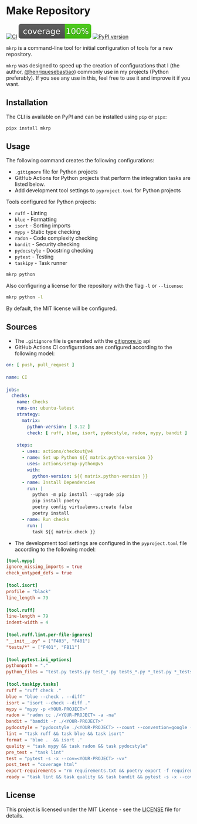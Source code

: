# Make Repository

[![CI](https://github.com/henriquesebastiao/mkrp/actions/workflows/ci.yml/badge.svg)](https://github.com/henriquesebastiao/mkrp/actions/workflows/ci.yml)
[![Coverage](img/coverage.svg)](https://github.com/henriquesebastiao/mkrp)
[![PyPI version](https://badge.fury.io/py/mkrp.svg)](https://badge.fury.io/py/mkrp)

`mkrp` is a command-line tool for initial configuration of tools for a new repository.

`mkrp` was designed to speed up the creation of configurations that I (the author, [@henriquesebastiao](https://twitter.com/hick_hs)) commonly use in my projects (Python preferably). If you see any use in this, feel free to use it and improve it if you want.

## Installation

The CLI is available on PyPI and can be installed using `pip` or `pipx`:

```bash
pipx install mkrp
```

## Usage

The following command creates the following configurations:

- `.gitignore` file for Python projects
- GitHub Actions for Python projects that perform the integration tasks are listed below.
- Add development tool settings to `pyproject.toml` for Python projects

Tools configured for Python projects:
- `ruff` - Linting
- `blue` - Formatting
- `isort` - Sorting imports
- `mypy` - Static type checking
- `radon` - Code complexity checking
- `bandit` - Security checking
- `pydocstyle` - Docstring checking
- `pytest` - Testing
- `taskipy` - Task runner

```bash
mkrp python
```

Also configuring a license for the repository with the flag `-l` or `--license`:

```bash
mkrp python -l
```

By default, the MIT license will be configured.

## Sources

- The `.gitignore` file is generated with the [gitignore.io](https://www.toptal.com/developers/gitignore) api
- GitHub Actions CI configurations are configured according to the following model:

```yaml
on: [ push, pull_request ]

name: CI

jobs:
  checks:
    name: Checks
    runs-on: ubuntu-latest
    strategy:
      matrix:
        python-version: [ 3.12 ]
        check: [ ruff, blue, isort, pydocstyle, radon, mypy, bandit ]

    steps:
      - uses: actions/checkout@v4
      - name: Set up Python ${{ matrix.python-version }}
        uses: actions/setup-python@v5
        with:
          python-version: ${{ matrix.python-version }}
      - name: Install Dependencies
        run: |
          python -m pip install --upgrade pip
          pip install poetry
          poetry config virtualenvs.create false
          poetry install
      - name: Run checks
        run: |
          task ${{ matrix.check }}
```

- The development tool settings are configured in the `pyproject.toml` file according to the following model:

```toml
[tool.mypy]
ignore_missing_imports = true
check_untyped_defs = true

[tool.isort]
profile = "black"
line_length = 79

[tool.ruff]
line-length = 79
indent-width = 4

[tool.ruff.lint.per-file-ignores]
"__init__.py" = ["F403", "F401"]
"tests/*" = ["F401", "F811"]

[tool.pytest.ini_options]
pythonpath = "."
python_files = "test.py tests.py test_*.py tests_*.py *_test.py *_tests.py"

[tool.taskipy.tasks]
ruff = "ruff check ."
blue = "blue --check . --diff"
isort = "isort --check --diff ."
mypy = "mypy -p <YOUR-PROJECT>"
radon = "radon cc ./<YOUR-PROJECT> -a -na"
bandit = "bandit -r ./<YOUR-PROJECT>"
pydocstyle = "pydocstyle ./<YOUR-PROJECT> --count --convention=google --add-ignore=D100,D104,D105,D107"
lint = "task ruff && task blue && task isort"
format = 'blue .  && isort .'
quality = "task mypy && task radon && task pydocstyle"
pre_test = "task lint"
test = "pytest -s -x --cov=<YOUR-PROJECT> -vv"
post_test = "coverage html"
export-requirements = "rm requirements.txt && poetry export -f requirements.txt --output requirements.txt --without-hashes"
ready = "task lint && task quality && task bandit && pytest -s -x --cov=<YOUR-PROJECT> -vv && task export-requirements"
```

## License

This project is licensed under the MIT License - see the [LICENSE](LICENSE) file for details.